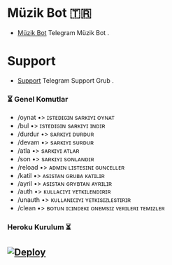 # Müzik Bot 🇹🇷
- [Müzik Bot](https://t.me/Ballasresmi) Telegram Müzik Bot .

# Support 
- [Support](https://t.me/Ballasrsmi) Telegram Support Grub .


### ⏳ Genel Komutlar
- /oynat •> ɪsᴛᴇᴅɪɢɪɴ sᴀʀᴋɪʏɪ ᴏʏɴᴀᴛ
- /bul •> ɪsᴛᴇᴅɪɢɪɴ sᴀʀᴋɪʏɪ ɪɴᴅɪʀ 
- /durdur •> sᴀʀᴋɪʏɪ ᴅᴜʀᴅᴜʀ
- /devam •> sᴀʀᴋɪʏɪ sᴜʀᴅᴜʀ
- /atla •> sᴀʀᴋɪʏɪ ᴀᴛʟᴀʀ 
- /son •> sᴀʀᴋɪʏɪ sᴏɴʟᴀɴᴅɪʀ
- /reload •> ᴀᴅᴍɪɴ ʟɪsᴛᴇsɪɴɪ ɢᴜɴᴄᴇʟʟᴇʀ 
- /katil •> ᴀsɪsᴛᴀɴ ɢʀᴜʙᴀ ᴋᴀᴛɪʟɪʀ
- /ayril •> ᴀsɪsᴛᴀɴ ɢʀʏʙᴛᴀɴ ᴀʏʀɪʟɪʀ
- /auth •> ᴋᴜʟʟᴀᴄɪʏɪ ʏᴇᴛᴋɪʟᴇɴᴅɪʀɪʀ
- /unauth •> ᴋᴜʟʟᴀɴɪᴄɪʏɪ ʏᴇᴛᴋɪsɪᴢʟᴇsᴛɪʀɪʀ
- /clean •> ʙᴏᴛᴜɴ ɪᴄɪɴᴅᴇᴋɪ ᴏɴᴇᴍsɪᴢ ᴠᴇʀɪʟᴇʀɪ ᴛᴇᴍɪᴢʟᴇʀ


### Heroku Kurulum ⏳
[![Deploy](https://www.herokucdn.com/deploy/button.svg)](https://heroku.com/deploy?template=https://github.com/ramoben21/Music)
-
